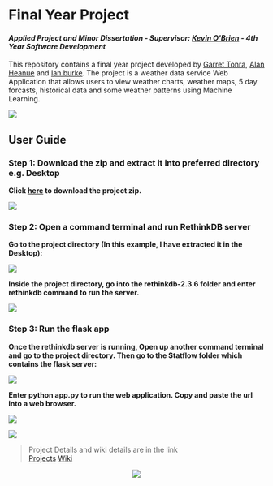 # Final Year Project
#### *Applied Project and Minor Dissertation - Supervisor: [Kevin O'Brien]() - 4th Year Software Development*
This repository contains a final year project developed by [Garret Tonra](https://github.com/gtonra89), [Alan Heanue](https://github.com/heanuea) and [Ian burke](https://github.com/ianburkeixiv). The project is a weather data service Web Application that allows users to view weather charts, weather maps, 5 day forcasts, historical data and some weather patterns using Machine Learning. 

![](https://user-images.githubusercontent.com/22341150/38953257-0fc19aee-4346-11e8-9e82-bc04e78daedc.PNG)

## User Guide

### Step 1: Download the zip and extract it into preferred directory e.g. Desktop
**Click [here](https://github.com/gtonra89/Final-Year-Project-4th-Year/archive/master.zip) to download the project zip.**

![](https://user-images.githubusercontent.com/22341150/38942771-9f39d048-4327-11e8-829e-496cc89d7c0e.gif)

### Step 2: Open a command terminal and run RethinkDB server
**Go to the project directory (In this example, I have extracted it in the Desktop):**

![](https://user-images.githubusercontent.com/22341150/38942940-0f1d4fc0-4328-11e8-944f-ab50de3ed378.PNG)

**Inside the project directory, go into the rethinkdb-2.3.6 folder and enter rethinkdb command to run the server.**

![](https://user-images.githubusercontent.com/22341150/38948671-1993873e-4338-11e8-90fd-5d78337ba831.PNG)

### Step 3: Run the flask app
**Once the rethinkdb server is running, Open up another command terminal and go to the project directory. Then go to the Statflow folder which contains the flask server:**

![](https://user-images.githubusercontent.com/22341150/38948672-19af991a-4338-11e8-9e91-93e326d44d29.PNG)

**Enter python app.py to run the web application. Copy and paste the url into a web browser.**

![](https://user-images.githubusercontent.com/22341150/38948670-1972c2b0-4338-11e8-9913-bafedd4f3c85.PNG)


![](https://user-images.githubusercontent.com/22341150/39053632-6ea46656-44a7-11e8-9aa5-c175dff4e32b.gif)


> Project Details and wiki details are in the link    
> [Projects](https://github.com/gtonra89/Final-Year-Project-4th-Year/projects/1)
> [Wiki](https://github.com/gtonra89/Final-Year-Project-4th-Year/wiki)

<p align="center"> 
<img src="https://user-images.githubusercontent.com/22341150/32137635-9c4ee4f6-bc1b-11e7-92ac-1b0d92714ee9.png">
</p>
